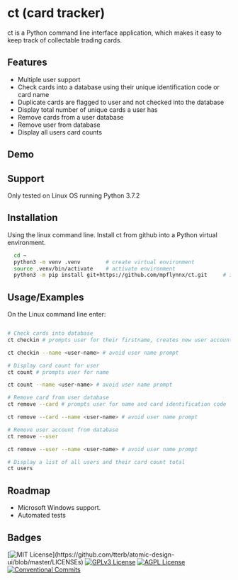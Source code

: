 
# ct (card tracker)

ct is a Python command line interface application, which makes it easy to keep track of collectable trading cards.


## Features

- Multiple user support
- Check cards into a database using their unique identification code or card name
- Duplicate cards are flagged to user and not checked into the database
- Display total number of unique cards a user has
- Remove cards from a user database
- Remove user from database
- Display all users card counts

## Demo



## Support

Only tested on Linux OS running Python 3.7.2



## Installation

Using the linux command line. Install ct from github into a Python virtual environment.

```bash
  cd ~
  python3 -m venv .venv        # create virtual environment
  source .venv/bin/activate    # activate environment
  python3 -m pip install git+https://github.com/mpflynnx/ct.git     # install from git

```
    
## Usage/Examples

On the Linux command line enter:

```bash

# Check cards into database
ct checkin # prompts user for their firstname, creates new user account if one doesn't exist

ct checkin --name <user-name> # avoid user name prompt

# Display card count for user
ct count # prompts user for name

ct count --name <user-name> # avoid user name prompt

# Remove card from user database
ct remove --card # prompts user for name and card identification code

ct remove --card --name <user-name> # avoid user name prompt

# Remove user account from database
ct remove --user

ct remove --user --name <user-name> # avoid user name prompt

# Display a list of all users and their card count total
ct users

```


## Roadmap

- Microsoft Windows support.
- Automated tests


## Badges

[![MIT License](https://img.shields.io/apm/l/atomic-design-ui.svg?)](https://github.com/tterb/atomic-design-ui/blob/master/LICENSEs)
[![GPLv3 License](https://img.shields.io/badge/License-GPL%20v3-yellow.svg)](https://opensource.org/licenses/)
[![AGPL License](https://img.shields.io/badge/license-AGPL-blue.svg)](http://www.gnu.org/licenses/agpl-3.0)
[![Conventional Commits](https://img.shields.io/badge/Conventional%20Commits-1.0.0-yellow.svg)](https://conventionalcommits.org)
